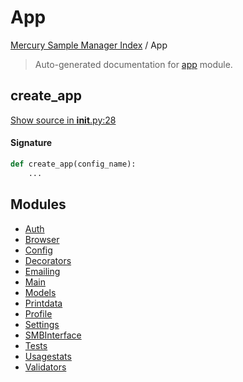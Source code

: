 # App

[Mercury Sample Manager Index](../README.md#mercury-sample-manager-index) /
App

> Auto-generated documentation for [app](https://github.com/HolgerGraef/MSM/blob/master/app/__init__.py) module.

## create_app

[Show source in __init__.py:28](https://github.com/HolgerGraef/MSM/blob/master/app/__init__.py#L28)

#### Signature

```python
def create_app(config_name):
    ...
```



## Modules

- [Auth](auth/index.md)
- [Browser](browser/index.md)
- [Config](./config.md)
- [Decorators](./decorators.md)
- [Emailing](./emailing.md)
- [Main](main/index.md)
- [Models](./models.md)
- [Printdata](printdata/index.md)
- [Profile](profile/index.md)
- [Settings](settings/index.md)
- [SMBInterface](./smbinterface.md)
- [Tests](tests/index.md)
- [Usagestats](./usagestats.md)
- [Validators](./validators.md)
